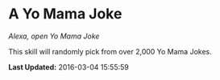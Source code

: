 # A Yo Mama Joke
*Alexa, open Yo Mama Joke*

This skill will randomly pick from over 2,000 Yo Mama Jokes.

**Last Updated:** 2016-03-04 15:55:59